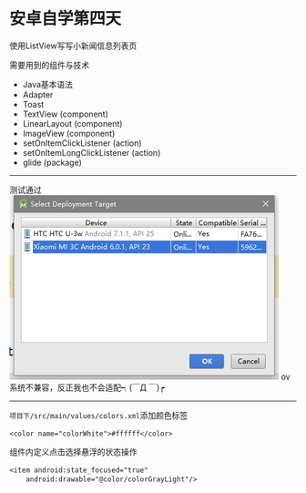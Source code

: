 # 安卓自学第四天

使用ListView写写小新闻信息列表页

需要用到的组件与技术
- Java基本语法
- Adapter
- Toast
- TextView (component)
- LinearLayout (component)
- ImageView (component)
- setOnItemClickListener (action)
- setOnItemLongClickListener (action)
- glide (package)

- - - -

测试通过
![123](/study-day-4/test-pic.png)
ov系统不兼容，反正我也不会适配┑(￣Д ￣)┍


- - - -
`项目下/src/main/values/colors.xml`添加颜色标签
```
<color name="colorWhite">#ffffff</color>
```

组件内定义点击选择悬浮的状态操作
```
<item android:state_focused="true"
    android:drawable="@color/colorGrayLight"/>
```